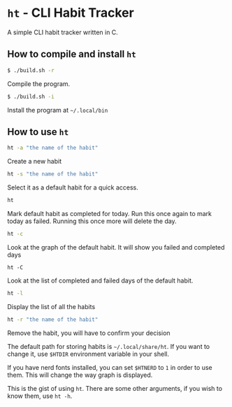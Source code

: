 # `ht` - CLI Habit Tracker
A simple CLI habit tracker written in C. 

## How to compile and install `ht`
```sh
$ ./build.sh -r 
```
Compile the program.

```sh
$ ./build.sh -i
```
Install the program at `~/.local/bin`


## How to use `ht`

```sh
ht -a "the name of the habit" 
```
Create a new habit

```sh
ht -s "the name of the habit" 
```
Select it as a default habit for a quick access.

```sh
ht
```
Mark default habit as completed for today.
Run this once again to mark today as failed.
Running this once more will delete the day.

```sh
ht -c 
```
Look at the graph of the default habit. It will show you failed and completed days

```
ht -C
```
Look at the list of completed and failed days of the default habit.

```sh
ht -l 
```
Display the list of all the habits

```sh
ht -r "the name of the habit" 
```
Remove the habit, you will have to confirm your decision

The default path for storing habits is `~/.local/share/ht`. If you want to change it, use `$HTDIR` environment variable in your shell.

If you have nerd fonts installed, you can set `$HTNERD` to `1` in order to use them. This will change the way graph is displayed.

This is the gist of using `ht`. There are some other arguments, if you wish to know them, use `ht -h`.
